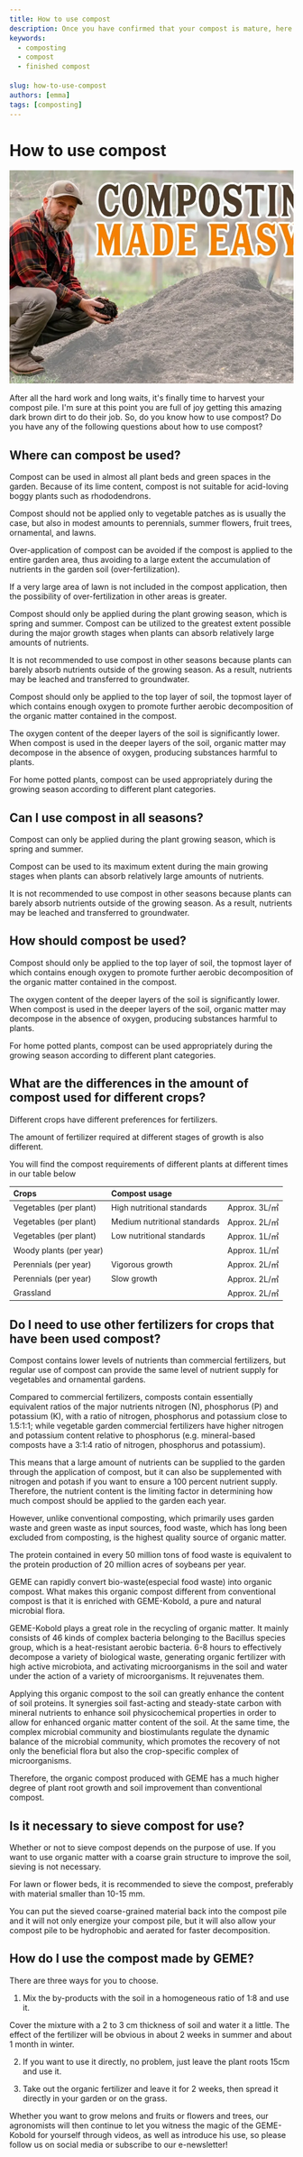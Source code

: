 ```yaml
---
title: How to use compost
description: Once you have confirmed that your compost is mature, here are some ways you can put it to use.
keywords:
  - composting
  - compost
  - finished compost

slug: how-to-use-compost
authors: [emma]
tags: [composting]
---
```


# How to use compost

![finished compost](./img/img.png)


After all the hard work and long waits, it's finally time to harvest your compost pile.
I'm sure at this point you are full of joy getting this amazing dark brown dirt to do their job.
So, do you know how to use compost?
Do you have any of the following questions about how to use compost?

## Where can compost be used?

Compost can be used in almost all plant beds and green spaces in the garden. Because of its lime content,
compost is not suitable for acid-loving boggy plants such as rhododendrons.

Compost should not be applied only to vegetable patches as is usually the case, but also in modest amounts to perennials,
summer flowers, fruit trees, ornamental, and lawns.

Over-application of compost can be avoided if the compost is applied to the entire garden area,
thus avoiding to a large extent the accumulation of nutrients in the garden soil (over-fertilization).

If a very large area of lawn is not included in the compost application, then the possibility of over-fertilization
in other areas is greater.

Compost should only be applied during the plant growing season, which is spring and summer.
Compost can be utilized to the greatest extent possible during the major growth stages when plants can absorb relatively large amounts of nutrients.

It is not recommended to use compost in other seasons because plants can barely absorb nutrients outside of the growing season.
As a result, nutrients may be leached and transferred to groundwater.

Compost should only be applied to the top layer of soil, the topmost layer of which contains enough oxygen to promote
further aerobic decomposition of the organic matter contained in the compost.

The oxygen content of the deeper layers of the soil is significantly lower. When compost is used in the deeper layers of the soil,
organic matter may decompose in the absence of oxygen, producing substances harmful to plants.

For home potted plants, compost can be used appropriately during the growing season according to different plant categories.

## Can I use compost in all seasons?

Compost can only be applied during the plant growing season, which is spring and summer.

Compost can be used to its maximum extent during the main growing stages when plants can absorb relatively large amounts of nutrients.

It is not recommended to use compost in other seasons because plants can barely absorb nutrients outside of the growing season. 
As a result, nutrients may be leached and transferred to groundwater.

## How should compost be used?

Compost should only be applied to the top layer of soil, the topmost layer of which contains enough oxygen to promote 
further aerobic decomposition of the organic matter contained in the compost.

The oxygen content of the deeper layers of the soil is significantly lower. When compost is used in the deeper layers 
of the soil, organic matter may decompose in the absence of oxygen, producing substances harmful to plants.

For home potted plants, compost can be used appropriately during the growing season according to different plant categories.

## What are the differences in the amount of compost used for different crops?

Different crops have different preferences for fertilizers.

The amount of fertilizer required at different stages of growth is also different.

You will find the compost requirements of different plants at different times in our table below

| Crops   | Compost usage                |              |
|:--------|:-----------------------------|--------------|
| Vegetables (per plant) | High nutritional standards  | Approx. 3L/㎡ |
| Vegetables (per plant) | Medium nutritional standards  | Approx. 2L/㎡ |
| Vegetables (per plant) | Low nutritional standards  | Approx. 1L/㎡ |
| Woody plants (per year) |  | Approx. 1L/㎡ |
| Perennials (per year) | Vigorous growth | Approx. 2L/㎡ |
| Perennials (per year) | Slow growth | Approx. 2L/㎡ |
| Grassland |  | Approx. 2L/㎡ |



## Do I need to use other fertilizers for crops that have been used compost?

Compost contains lower levels of nutrients than commercial fertilizers, but regular use of compost can provide the same 
level of nutrient supply for vegetables and ornamental gardens.

Compared to commercial fertilizers, composts contain essentially equivalent ratios of the major nutrients nitrogen (N), 
phosphorus (P) and potassium (K), with a ratio of nitrogen, phosphorus and potassium close to 1.5:1:1; while vegetable 
garden commercial fertilizers have higher nitrogen and potassium content relative to phosphorus (e.g. mineral-based composts 
have a 3:1:4 ratio of nitrogen, phosphorus and potassium).

This means that a large amount of nutrients can be supplied to the garden through the application of compost, 
but it can also be supplemented with nitrogen and potash if you want to ensure a 100 percent nutrient supply. Therefore, 
the nutrient content is the limiting factor in determining how much compost should be applied to the garden each year.

However, unlike conventional composting, which primarily uses garden waste and green waste as input sources, food waste, 
which has long been excluded from composting, is the highest quality source of organic matter.

The protein contained in every 50 million tons of food waste is equivalent to the protein production of 20 million acres 
of soybeans per year.

GEME can rapidly convert bio-waste(especial food waste) into organic compost. What makes this organic compost different 
from conventional compost is that it is enriched with GEME-Kobold, a pure and natural microbial flora.

GEME-Kobold plays a great role in the recycling of organic matter. It mainly consists of 46 kinds of complex bacteria 
belonging to the Bacillus species group, which is a heat-resistant aerobic bacteria. 6-8 hours to effectively decompose 
a variety of biological waste, generating organic fertilizer with high active microbiota, and activating microorganisms 
in the soil and water under the action of a variety of microorganisms. It rejuvenates them.

Applying this organic compost to the soil can greatly enhance the content of soil proteins. It synergies soil fast-acting 
and steady-state carbon with mineral nutrients to enhance soil physicochemical properties in order to allow for enhanced 
organic matter content of the soil. At the same time, the complex microbial community and biostimulants regulate the
dynamic balance of the microbial community, which promotes the recovery of not only the beneficial flora but also the 
crop-specific complex of microorganisms.

Therefore, the organic compost produced with GEME has a much higher degree of plant root growth and soil improvement than
conventional compost.


## Is it necessary to sieve compost for use?

Whether or not to sieve compost depends on the purpose of use. If you want to use organic matter with a coarse grain 
structure to improve the soil, sieving is not necessary.

For lawn or flower beds, it is recommended to sieve the compost, preferably with material smaller than 10-15 mm.

You can put the sieved coarse-grained material back into the compost pile and it will not only energize your compost pile,
but it will also allow your compost pile to be hydrophobic and aerated for faster decomposition.

## How do I use the compost made by GEME?

There are three ways for you to choose.

1. Mix the by-products with the soil in a homogeneous ratio of 1:8 and use it.

Cover the mixture with a 2 to 3 cm thickness of soil and water it a little. The effect of the fertilizer will be obvious 
in about 2 weeks in summer and about 1 month in winter.

2. If you want to use it directly, no problem, just leave the plant roots 15cm and use it.

3. Take out the organic fertilizer and leave it for 2 weeks, then spread it directly in your garden or on the grass.

Whether you want to grow melons and fruits or flowers and trees, our agronomists will then continue to let you witness 
the magic of the GEME-Kobold for yourself through videos, as well as introduce his use, so please follow us on social media
or subscribe to our e-newsletter!
